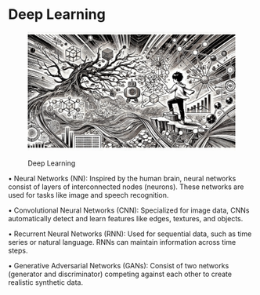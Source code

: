# Deep Learning

<div align="left"><figure><img src="../../../.gitbook/assets/nn-deep-learning-min.png" alt="" width="563"><figcaption><p>Deep Learning</p></figcaption></figure></div>

• Neural Networks (NN): Inspired by the human brain, neural networks consist of layers of interconnected nodes (neurons). These networks are used for tasks like image and speech recognition.

• Convolutional Neural Networks (CNN): Specialized for image data, CNNs automatically detect and learn features like edges, textures, and objects.

• Recurrent Neural Networks (RNN): Used for sequential data, such as time series or natural language. RNNs can maintain information across time steps.

• Generative Adversarial Networks (GANs): Consist of two networks (generator and discriminator) competing against each other to create realistic synthetic data.
